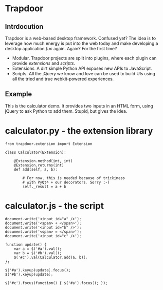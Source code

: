 Trapdoor
========

Intrdocution
------------

Trapdoor is a web-based desktop framework. Confused yet?
The idea is to leverage how much energy is put into the
web today and make developing a desktop application *fun*
again. Again? For the first time?

*   Modular. Trapdoor projects are split into plugins,
    where each plugin can provide *extensions* and *scripts*.
*   Extensions. A dirt simple Python API exposes new APIs
    to JavaScript.
*   Scripts. All the jQuery we know and love can be used to
    build UIs using all the tried and true webkit-powered
    experiences.

Example
-------

This is the calculator demo. It provides two inputs in an
HTML form, using jQuery to ask Python to add them. Stupid,
but gives the idea.

# calculator.py - the extension library

    from trapdoor.extension import Extension

    class Calculator(Extension):

        @Extension.method(int, int)
        @Extension.returns(int)
        def add(self, a, b):

            # For now, this is needed because of trickiness
            # with PyQt4 + our decorators. Sorry :-(
            self._result = a + b

# calculator.js - the script

    document.write('<input id="a" />');
    document.write('<span> + </span>');
    document.write('<input id="b" />');
    document.write('<span> = </span>');
    document.write('<input id="c" />');

    function update() {
        var a = $('#a').val();
        var b = $('#b').val();
        $('#c').val(Calculator.add(a, b));
    };

    $('#a').keyup(update).focus();
    $('#b').keyup(update);

    $('#c').focus(function() { $('#a').focus(); });
   
